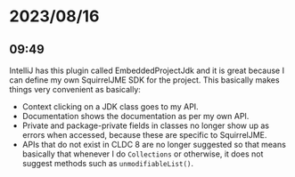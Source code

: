 # 2023/08/16

## 09:49

IntelliJ has this plugin called EmbeddedProjectJdk and it is great because I can
define my own SquirrelJME SDK for the project. This basically makes things very
convenient as basically:

 * Context clicking on a JDK class goes to my API.
 * Documentation shows the documentation as per my own API.
 * Private and package-private fields in classes no longer show up as errors when
   accessed, because these are specific to SquirrelJME.
 * APIs that do not exist in CLDC 8 are no longer suggested so that means basically
   that whenever I do `Collections` or otherwise, it does not suggest methods such
   as `unmodifiableList()`.